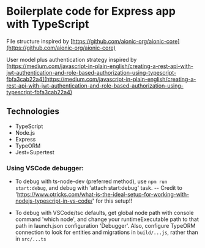 # Boilerplate code for Express app with TypeScript

File structure inspired by [https://github.com/aionic-org/aionic-core](https://github.com/aionic-org/aionic-core)

User model plus authentication strategy inspired by [https://medium.com/javascript-in-plain-english/creating-a-rest-api-with-jwt-authentication-and-role-based-authorization-using-typescript-fbfa3cab22a4](https://medium.com/javascript-in-plain-english/creating-a-rest-api-with-jwt-authentication-and-role-based-authorization-using-typescript-fbfa3cab22a4)

## Technologies

- TypeScript
- Node.js
- Express
- TypeORM
- Jest+Supertest

### Using VSCode debugger:

- To debug with ts-node-dev (preferred method), use `npm run start:debug`, and debug with 'attach start:debug' task.
  -- Credit to 'https://www.otricks.com/what-is-the-ideal-setup-for-working-with-nodejs-typescript-in-vs-code/' for this setup!!

- To debug with VSCode/tsc defaults, get global node path with console command 'which node', and change your runtimeExecutable path to that path in launch.json configuration 'Debugger'. Also, configure TypeORM connection to look for entities and migrations in `build/...js`, rather than in `src/...ts`
